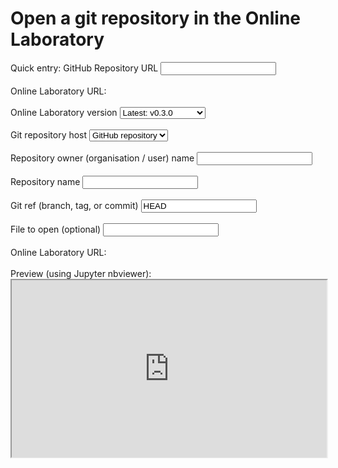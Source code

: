 # Open a git repository in the Online Laboratory

<div class="nice-form-group">
    <label>Quick entry: GitHub Repository URL</label>
    <input id="repo-quick" type="url" />
    <br/><br/>
    <label>Online Laboratory URL: <a id="repo-url-top" target="_blank"></a></label>
    <br/><br/>
    <label>Online Laboratory version</label>
    <select id="lab-version" required>
        <option value="latest">Latest: v0.3.0</option>
        <optgroup label="v0.3">
            <option value="v0.3">v0.3: v0.3.0</option>
            <option value="v0.3.0">v0.3.0</option>
        </optgroup>
        <optgroup label="v0.2">
            <option value="v0.2">v0.2: v0.2.1</option>
            <option value="v0.2.1">v0.2.1</option>
            <option value="v0.2.0">v0.2.0</option>
        </optgroup>
        <optgroup label="v0.1">
            <option value="v0.1">v0.1: v0.1.0</option>
            <option value="v0.1.0">v0.1.0</option>
        </optgroup>
        <option value="main">Development: main</option>
    </select>
    <br/><br/>
    <label>Git repository host</label>
    <select id="repo-host" required>
        <option value="github">GitHub repository</option>
        <option value="gitlab">GitLab repository</option>
    </select>
    <br/><br/>
    <label>Repository owner (organisation / user) name</label>
    <input id="repo-org" type="text" required />
    <br/><br/>
    <label>Repository name</label>
    <input id="repo-name" type="text" required />
    <br/><br/>
    <label>Git ref (branch, tag, or commit)</label>
    <input id="repo-ref" type="text" value="HEAD" required />
    <br/><br/>
    <label>File to open (optional)</label>
    <input id="repo-path" type="text"/>
    <br/><br/>
    <label>Online Laboratory URL: <a id="repo-url-bottom" target="_blank"></a></label>
    <br/><br/>
    <label>Preview (using Jupyter nbviewer):</label>
    <iframe id="repo-preview" src="https://nbviewer.org/404.html" style="width: 100%; height: auto; aspect-ratio: 16 / 9;"></iframe>
</div>

<script>
  const repo_quick = document.getElementById("repo-quick");
  const lab_version = document.getElementById("lab-version");
  const repo_host = document.getElementById("repo-host");
  const repo_org = document.getElementById("repo-org");
  const repo_name = document.getElementById("repo-name");
  const repo_ref = document.getElementById("repo-ref");
  const repo_path = document.getElementById("repo-path");
  const repo_urls = [document.getElementById("repo-url-top"), document.getElementById("repo-url-bottom")];
  const repo_preview = document.getElementById("repo-preview");

  const searchParams = new URLSearchParams(window.location.search);
  repo_org.value = searchParams.get("org");
  repo_name.value = searchParams.get("name");
  repo_ref.value = searchParams.get("ref") || "HEAD";
  repo_path.value = searchParams.get("path");

  function updateQuickUrl() {
    const url = parseGithubUrl(repo_quick.value);

    if (!url) {
      repo_quick.style = "";
    }

    if (!url.owner || !url.name) {
      repo_quick.style = "border-bottom-color: var(--nf-invalid-input-border-bottom-color);";
      return;
    }

    if (url.host === "github.com") {
      repo_host.value = "github";
    } else {
      repo_quick.style = "border-bottom-color: var(--nf-invalid-input-border-bottom-color);";
      return;
    }

    repo_org.value = url.owner;
    repo_name.value = url.name;
    repo_ref.value = url.branch || "HEAD";
    repo_path.value = url.filepath;

    repo_quick.style = "border-bottom-color: var(--nf-valid-input-border-bottom-color);";

    updateRepoUrl();
  }

  repo_quick.onchange = updateQuickUrl;
  repo_quick.oninput = updateQuickUrl;

  function updateRepoUrl() {
    for (const repo_url of repo_urls) {
      if (repo_org.value && repo_name.value && repo_ref.value) {
        repo_url.href = `https://lab.climet.eu/${lab_version.value}/${repo_host.value}/${repo_org.value}/${repo_name.value}/${repo_ref.value}${repo_path.value ? '/' : ''}${repo_path.value}`;
        repo_url.style = "";
        repo_preview.src = `https://nbviewer.org/${repo_host.value}/${repo_org.value}/${repo_name.value}/tree/${repo_ref.value}/`;
      } else {
        repo_url.style = "color: grey;";
      }

      repo_url.innerText = `https://lab.climet.eu/${lab_version.value}/${repo_host.value}/${repo_org.value || "<org>"}/${repo_name.value || "<name>"}/${repo_ref.value || "<rev>"}${repo_path.value ? '/' : ''}${repo_path.value}`;
    }

    if (repo_org.value && repo_name.value && repo_ref.value) {
      if (repo_path.value) {
        repo_preview.src = `https://nbviewer.org/${repo_host.value}/${repo_org.value}/${repo_name.value}/blob/${repo_ref.value}/${repo_path.value}`;
      } else {
        repo_preview.src = `https://nbviewer.org/${repo_host.value}/${repo_org.value}/${repo_name.value}/tree/${repo_ref.value}/`;
      }
    }
  }
  updateRepoUrl();

  lab_version.onchange = updateRepoUrl;
  repo_host.onchange = updateRepoUrl;
  repo_org.onchange = updateRepoUrl;
  repo_org.oninput = updateRepoUrl;
  repo_name.onchange = updateRepoUrl;
  repo_name.oninput = updateRepoUrl;
  repo_ref.onchange = updateRepoUrl;
  repo_ref.oninput = updateRepoUrl;
  repo_path.onchange = updateRepoUrl;
  repo_path.oninput = updateRepoUrl;
</script>
